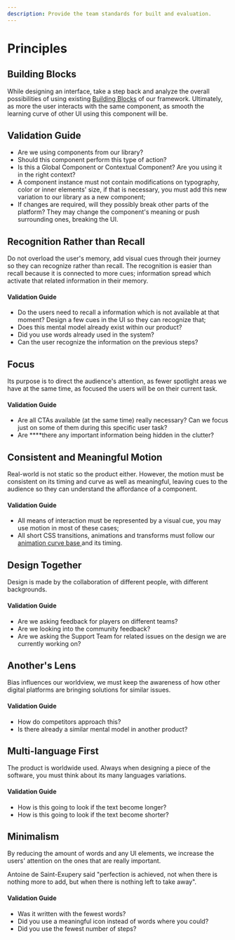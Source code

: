 ```yaml
---
description: Provide the team standards for built and evaluation.
---
```


# Principles

## Building Blocks

While designing an interface, take a step back and analyze the overall possibilities of using existing [Building Blocks](design-system/building-blocks-framework.md) of our framework. Ultimately, as more the user interacts with the same component, as smooth the learning curve of other UI using this component will be.

## Validation Guide

* Are we using components from our library?
* Should this component perform this type of action?
* Is this a Global Component or Contextual Component? Are you using it in the right context?
* A component instance must not contain modifications on typography, color or inner elements' size, if that is necessary, you must add this new variation to our library as a new component;
* If changes are required, will they possibly break other parts of the platform? They may change the component's meaning or push surrounding ones, breaking the UI.

## Recognition Rather than Recall

Do not overload the user's memory, add visual cues through their journey so they can recognize rather than recall. The recognition is easier than recall because it is connected to more cues; information spread which activate that related information in their memory. 

#### Validation Guide

* Do the users need to recall a information which is not available at that moment? Design a few cues in the UI so they can recognize that;
* Does this mental model already exist within our product?
* Did you use words already used in the system?
* Can the user recognize the information on the previous steps?

## Focus

Its purpose is to direct the audience's attention, as fewer spotlight areas we have at the same time, as focused the users will be on their current task. 

#### Validation Guide

* Are all CTAs available \(at the same time\) really necessary? Can we focus just on some of them during this specific user task?
* Are ****there any important information being hidden in the clutter?

## Consistent and Meaningful Motion

Real-world is not static so the product either. However, the motion must be consistent on its timing and curve as well as meaningful, leaving cues to the audience so they can understand the affordance of a component.

#### Validation Guide

* All means of interaction must be represented by a visual cue, you may use motion in most of these cases;
* All short CSS transitions, animations and transforms must follow our [animation curve base ](design-system/animation-curve-and-timing.md)and its timing.

## Design Together

Design is made by the collaboration of different people, with different backgrounds. 

#### Validation Guide

* Are we asking feedback for players on different teams?
* Are we looking into the community feedback?
* Are we asking the Support Team for related issues on the design we are currently working on?

## Another's Lens

Bias influences our worldview, we must keep the awareness of how other digital platforms are bringing solutions for similar issues.

#### Validation Guide

* How do competitors approach this?
* Is there already a similar mental model in another product? 

## Multi-language First

The product is worldwide used. Always when designing a piece of the software, you must think about its many languages variations.

#### Validation Guide

* How is this going to look if the text become longer?
* How is this going to look if the text become shorter?

## Minimalism

By reducing the amount of words and any UI elements, we increase the users' attention on the ones that are really important. 

Antoine de Saint-Exupery said "perfection is achieved, not when there is nothing more to add, but when there is nothing left to take away".

#### Validation Guide

* Was it written with the fewest words?
* Did you use a meaningful icon instead of words where you could?
* Did you use the fewest number of steps?

